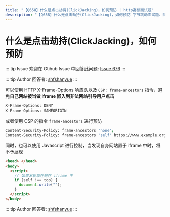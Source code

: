 ```yaml
---
title: "【Q658】什么是点击劫持(ClickJacking)，如何预防 | http高频面试题"
description: "【Q658】什么是点击劫持(ClickJacking)，如何预防 字节跳动面试题、阿里腾讯面试题、美团小米面试题。"
---
```


# 什么是点击劫持(ClickJacking)，如何预防

::: tip Issue
欢迎在 Gtihub Issue 中回答此问题: [Issue 676](https://github.com/shfshanyue/Daily-Question/issues/676)
:::

::: tip Author
回答者: [shfshanyue](https://github.com/shfshanyue)
:::

可以使用 HTTP X-Frame-Options 响应头以及 `CSP: frame-ancestors` 指令，避免**自己网站被当做 iframe 嵌入到非法网站引导用户点击**

```bash
X-Frame-Options: DENY
X-Frame-Options: SAMEORIGIN
```

或者使用 CSP 的指令 `frame-ancestors` 进行预防

```bash
Content-Security-Policy: frame-ancestors 'none';
Content-Security-Policy: frame-ancestors 'self' https://www.example.org;
```

同时，也可以使用 Javascript 进行控制，当发现自身网站置于 iframe 中时，将不予展现

```html
<head> </head>
<body>
  <script>
    // 如果发现现在是在 iframe 中
    if (self !== top) {
      document.write("");
    }
  </script>
</body>
```

::: tip Author
回答者: [shfshanyue](https://github.com/shfshanyue)
:::

```bash

```
